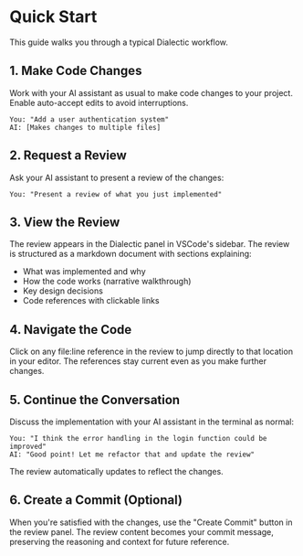 # Quick Start

This guide walks you through a typical Dialectic workflow.

## 1. Make Code Changes

Work with your AI assistant as usual to make code changes to your project. Enable auto-accept edits to avoid interruptions.

```
You: "Add a user authentication system"
AI: [Makes changes to multiple files]
```

## 2. Request a Review

Ask your AI assistant to present a review of the changes:

```
You: "Present a review of what you just implemented"
```

## 3. View the Review

The review appears in the Dialectic panel in VSCode's sidebar. The review is structured as a markdown document with sections explaining:

- What was implemented and why
- How the code works (narrative walkthrough)
- Key design decisions
- Code references with clickable links

## 4. Navigate the Code

Click on any file:line reference in the review to jump directly to that location in your editor. The references stay current even as you make further changes.

## 5. Continue the Conversation

Discuss the implementation with your AI assistant in the terminal as normal:

```
You: "I think the error handling in the login function could be improved"
AI: "Good point! Let me refactor that and update the review"
```

The review automatically updates to reflect the changes.

## 6. Create a Commit (Optional)

When you're satisfied with the changes, use the "Create Commit" button in the review panel. The review content becomes your commit message, preserving the reasoning and context for future reference.